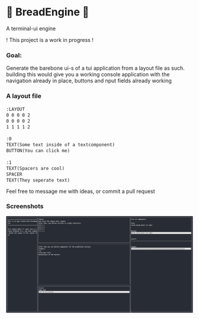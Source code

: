 # 🍞 BreadEngine 🍞
A terminal-ui engine

! This project is a work in progress !

###  Goal:
Generate the barebone ui-s of a tui application from a layout file as such.
building this would give you a working console application with the navigation
already in place, buttons and nput fields already working

### A layout file
```
:LAYOUT
0 0 0 0 2
0 0 0 0 2
1 1 1 1 2

:0
TEXT(Some text inside of a textcomponent)
BUTTON(You can click me)

:1
TEXT(Spacers are cool)
SPACER
TEXT(They seperate text)
```

Feel free to message me with ideas, or commit a pull request


### Screenshots
![Screenshot1](https://github.com/Chicken112/BreadEngine/blob/main/images/breadengine.png)